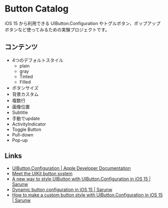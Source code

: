 # Button Catalog

iOS 15 から利用できる UIButton.Configuration やトグルボタン、ポップアップボタンなど使ってみるための実験プロジェクトです。

## コンテンツ

- 4つのデフォルトスタイル
    - plain
    - gray
    - Tinted
    - Filled
- ボタンサイズ
- 背景カスタム
- 複数行
- 画像位置
- Subtitle
- 手動でupdate
- ActivityIndicator
- Toggle Button
- Pull-down
- Pop-up

## Links

- [UIButton\.Configuration \| Apple Developer Documentation](https://developer.apple.com/documentation/uikit/uibutton/configuration?changes=_4)
- [Meet the UIKit button system](https://developer.apple.com/videos/play/wwdc2021/10064/)
- [A new way to style UIButton with UIButton\.Configuration in iOS 15 \| Sarunw](https://sarunw.com/posts/new-way-to-style-uibutton-in-ios15/)
- [Dynamic button configuration in iOS 15 \| Sarunw](https://sarunw.com/posts/dynamic-button-configuration/)
- [How to make a custom button style with UIButton\.Configuration in iOS 15 \| Sarunw](https://sarunw.com/posts/how-to-mark-custom-button-style-with-uibuttonconfiguration/)